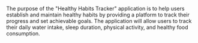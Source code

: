 The purpose of the "Healthy Habits Tracker" application is to help users establish and maintain healthy habits by providing a platform to track their progress and set achievable goals.
The application will allow users to track their daily water intake, sleep duration, physical activity, and healthy food consumption.
